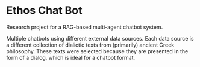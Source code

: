 # Ethos Chat Bot

Research project for a RAG-based multi-agent chatbot system.

Multiple chatbots using different external data sources.  Each data source is a different collection of
dialictic texts from (primarily) ancient Greek philosophy.  These texts were selected because they are
presented in the form of a dialog, which is ideal for a chatbot format.
